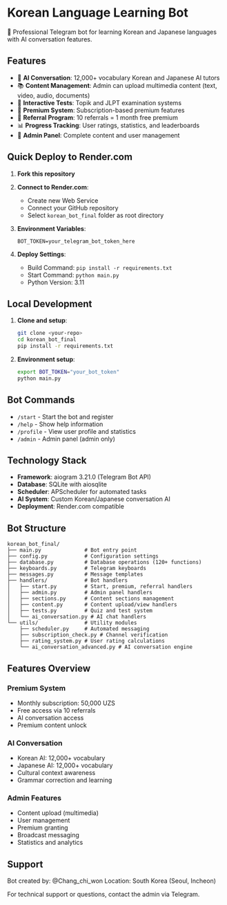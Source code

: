 # Korean Language Learning Bot

🤖 Professional Telegram bot for learning Korean and Japanese languages with AI conversation features.

## Features

- 🧠 **AI Conversation**: 12,000+ vocabulary Korean and Japanese AI tutors
- 📚 **Content Management**: Admin can upload multimedia content (text, video, audio, documents)
- 🎯 **Interactive Tests**: Topik and JLPT examination systems
- 💎 **Premium System**: Subscription-based premium features
- 👥 **Referral Program**: 10 referrals = 1 month free premium
- 📊 **Progress Tracking**: User ratings, statistics, and leaderboards
- 🔧 **Admin Panel**: Complete content and user management

## Quick Deploy to Render.com

1. **Fork this repository**
2. **Connect to Render.com**:
   - Create new Web Service
   - Connect your GitHub repository
   - Select `korean_bot_final` folder as root directory

3. **Environment Variables**:
   ```
   BOT_TOKEN=your_telegram_bot_token_here
   ```

4. **Deploy Settings**:
   - Build Command: `pip install -r requirements.txt`
   - Start Command: `python main.py`
   - Python Version: 3.11

## Local Development

1. **Clone and setup**:
   ```bash
   git clone <your-repo>
   cd korean_bot_final
   pip install -r requirements.txt
   ```

2. **Environment setup**:
   ```bash
   export BOT_TOKEN="your_bot_token"
   python main.py
   ```

## Bot Commands

- `/start` - Start the bot and register
- `/help` - Show help information
- `/profile` - View user profile and statistics
- `/admin` - Admin panel (admin only)

## Technology Stack

- **Framework**: aiogram 3.21.0 (Telegram Bot API)
- **Database**: SQLite with aiosqlite
- **Scheduler**: APScheduler for automated tasks
- **AI System**: Custom Korean/Japanese conversation AI
- **Deployment**: Render.com compatible

## Bot Structure

```
korean_bot_final/
├── main.py              # Bot entry point
├── config.py            # Configuration settings
├── database.py          # Database operations (120+ functions)
├── keyboards.py         # Telegram keyboards
├── messages.py          # Message templates
├── handlers/            # Bot handlers
│   ├── start.py         # Start, premium, referral handlers
│   ├── admin.py         # Admin panel handlers
│   ├── sections.py      # Content sections management
│   ├── content.py       # Content upload/view handlers
│   ├── tests.py         # Quiz and test system
│   └── ai_conversation.py # AI chat handlers
└── utils/               # Utility modules
    ├── scheduler.py     # Automated messaging
    ├── subscription_check.py # Channel verification
    ├── rating_system.py # User rating calculations
    └── ai_conversation_advanced.py # AI conversation engine
```

## Features Overview

### Premium System
- Monthly subscription: 50,000 UZS
- Free access via 10 referrals
- AI conversation access
- Premium content unlock

### AI Conversation
- Korean AI: 12,000+ vocabulary
- Japanese AI: 12,000+ vocabulary  
- Cultural context awareness
- Grammar correction and learning

### Admin Features
- Content upload (multimedia)
- User management
- Premium granting
- Broadcast messaging
- Statistics and analytics

## Support

Bot created by: @Chang_chi_won
Location: South Korea (Seoul, Incheon)

For technical support or questions, contact the admin via Telegram.